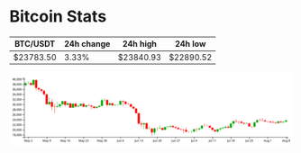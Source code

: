 # Bitcoin Stats

BTC/USDT|24h change|24h high|24h low|
|---|---|---|---|
|$23783.50|3.33%|$23840.93|$22890.52|

<img src="./chart.svg">

